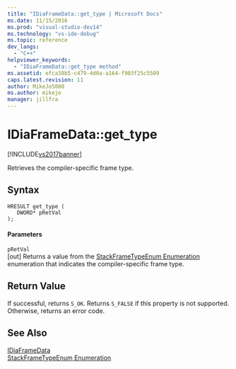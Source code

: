 ```yaml
---
title: "IDiaFrameData::get_type | Microsoft Docs"
ms.date: 11/15/2016
ms.prod: "visual-studio-dev14"
ms.technology: "vs-ide-debug"
ms.topic: reference
dev_langs: 
  - "C++"
helpviewer_keywords: 
  - "IDiaFrameData::get_type method"
ms.assetid: efca38b5-c479-4d0a-a164-f903f25c5509
caps.latest.revision: 11
author: MikeJo5000
ms.author: mikejo
manager: jillfra
---
```

# IDiaFrameData::get_type
[!INCLUDE[vs2017banner](../../includes/vs2017banner.md)]

Retrieves the compiler-specific frame type.  
  
## Syntax  
  
```cpp#  
HRESULT get_type (   
   DWORD* pRetVal  
);  
```  
  
#### Parameters  
 `pRetVal`  
 [out] Returns a value from the [StackFrameTypeEnum Enumeration](../../debugger/debug-interface-access/stackframetypeenum.md) enumeration that indicates the compiler-specific frame type.  
  
## Return Value  
 If successful, returns `S_OK`. Returns `S_FALSE` if this property is not supported. Otherwise, returns an error code.  
  
## See Also  
 [IDiaFrameData](../../debugger/debug-interface-access/idiaframedata.md)   
 [StackFrameTypeEnum Enumeration](../../debugger/debug-interface-access/stackframetypeenum.md)
